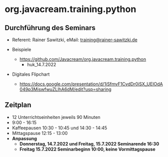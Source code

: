 # org.javacream.training.python
## Durchführung des Seminars

* Referent: Rainer Sawitzki, eMail: training@rainer-sawitzki.de

* Beispiele

  * https://github.com/Javacream/org.javacream.training.python
    *  huk_14.7.2022
* Digitales Flipchart

  * https://docs.google.com/presentation/d/1iSfmvF1CvdDr0iSX_UElOdA049p3MiswfwuZLlhA6dM/edit?usp=sharing

## Zeitplan
* 12 Unterrichtseinheiten jeweils 90 Minuten
* 9:00 - 16:15
* Kaffeepausen 10:30 - 10:45 und 14:30 - 14:45
* Mittagspause 12:15 - 13:00
* **Anpassung**
  * **Donnerstag, 14.7.2022 und Freitag, 15.7.2022 Seminarende 16:30**
  * **Freitag 15.7.2022 Seminarbeginn 10:00, keine Vormittagspause**

